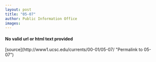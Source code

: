 ```yaml
---
layout: post
title: "05-07"
author: Public Information Office
images:
---
```


<h4>No valid url or html text provided</h4>
[source](http://www1.ucsc.edu/currents/00-01/05-07/ "Permalink to 05-07")

